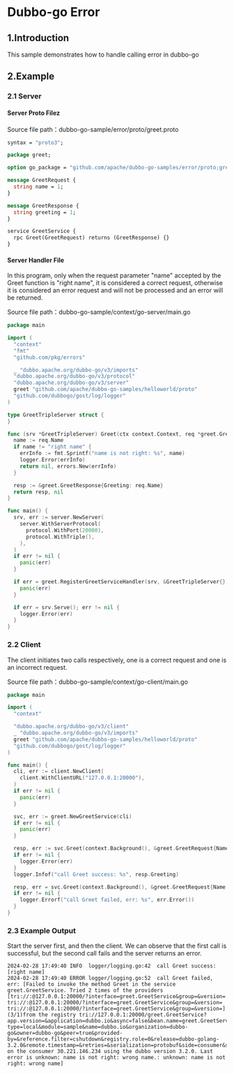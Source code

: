 # Dubbo-go Error

## 1.Introduction

This sample demonstrates how to handle calling error in dubbo-go

## 2.Example

### 2.1 Server

#### Server Proto Filez

Source file path：dubbo-go-sample/error/proto/greet.proto

```protobuf
syntax = "proto3";

package greet;

option go_package = "github.com/apache/dubbo-go-samples/error/proto;greet";

message GreetRequest {
  string name = 1;
}

message GreetResponse {
  string greeting = 1;
}

service GreetService {
  rpc Greet(GreetRequest) returns (GreetResponse) {}
}
```

#### Server Handler File

In this program, only when the request parameter "name" accepted by the Greet function is "right name", it is considered a correct request, otherwise it is considered an error request and will not be processed and an error will be returned.

Source file path：dubbo-go-sample/context/go-server/main.go

```go
package main

import (
  "context"
  "fmt"
  "github.com/pkg/errors"

  _ "dubbo.apache.org/dubbo-go/v3/imports"
  "dubbo.apache.org/dubbo-go/v3/protocol"
  "dubbo.apache.org/dubbo-go/v3/server"
  greet "github.com/apache/dubbo-go-samples/helloworld/proto"
  "github.com/dubbogo/gost/log/logger"
)

type GreetTripleServer struct {
}

func (srv *GreetTripleServer) Greet(ctx context.Context, req *greet.GreetRequest) (*greet.GreetResponse, error) {
  name := req.Name
  if name != "right name" {
    errInfo := fmt.Sprintf("name is not right: %s", name)
    logger.Error(errInfo)
    return nil, errors.New(errInfo)
  }

  resp := &greet.GreetResponse{Greeting: req.Name}
  return resp, nil
}

func main() {
  srv, err := server.NewServer(
    server.WithServerProtocol(
      protocol.WithPort(20000),
      protocol.WithTriple(),
    ),
  )
  if err != nil {
    panic(err)
  }

  if err = greet.RegisterGreetServiceHandler(srv, &GreetTripleServer{}); err != nil {
    panic(err)
  }

  if err = srv.Serve(); err != nil {
    logger.Error(err)
  }
}

```

### 2.2 Client

The client initiates two calls respectively, one is a correct request and one is an incorrect request.

Source file path：dubbo-go-sample/context/go-client/main.go

```go
package main

import (
  "context"

  "dubbo.apache.org/dubbo-go/v3/client"
  _ "dubbo.apache.org/dubbo-go/v3/imports"
  greet "github.com/apache/dubbo-go-samples/helloworld/proto"
  "github.com/dubbogo/gost/log/logger"
)

func main() {
  cli, err := client.NewClient(
    client.WithClientURL("127.0.0.1:20000"),
  )
  if err != nil {
    panic(err)
  }

  svc, err := greet.NewGreetService(cli)
  if err != nil {
    panic(err)
  }

  resp, err := svc.Greet(context.Background(), &greet.GreetRequest{Name: "right name"})
  if err != nil {
    logger.Error(err)
  }
  logger.Infof("call Greet success: %s", resp.Greeting)

  resp, err = svc.Greet(context.Background(), &greet.GreetRequest{Name: "wrong name"})
  if err != nil {
    logger.Errorf("call Greet failed, err: %s", err.Error())
  }
}
```

### 2.3 Example Output

Start the server first, and then the client. We can observe that the first call is successful, but the second call fails and the server returns an error.

```log
2024-02-28 17:49:40 INFO  logger/logging.go:42  call Greet success: [right name]
2024-02-28 17:49:40 ERROR logger/logging.go:52  call Greet failed, err: [Failed to invoke the method Greet in the service greet.GreetService. Tried 2 times of the providers [tri://:@127.0.0.1:20000/?interface=greet.GreetService&group=&version= tri://:@127.0.0.1:20000/?interface=greet.GreetService&group=&version= tri://:@127.0.0.1:20000/?interface=greet.GreetService&group=&version=] (3/1)from the registry tri://127.0.0.1:20000/greet.GreetService?app.version=&application=dubbo.io&async=false&bean.name=greet.GreetService&cluster=failover&config.tracing=&environment=&generic=&group=&interface=greet.GreetService&loadbalance=&metadata-type=local&module=sample&name=dubbo.io&organization=dubbo-go&owner=dubbo-go&peer=true&provided-by=&reference.filter=cshutdown&registry.role=0&release=dubbo-golang-3.2.0&remote.timestamp=&retries=&serialization=protobuf&side=consumer&sticky=false&timestamp=1709113780&version= on the consumer 30.221.146.234 using the dubbo version 3.2.0. Last error is unknown: name is not right: wrong name.: unknown: name is not right: wrong name]
```
